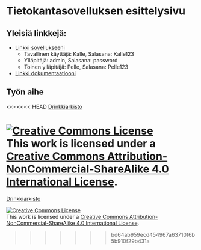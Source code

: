 # Tietokantasovelluksen esittelysivu

## Yleisiä linkkejä:

- [Linkki sovellukseeni](http://andreaer.users.cs.helsinki.fi/tietokantasovellus/)
  * Tavallinen käyttäjä: Kalle, Salasana: Kalle123
  * Ylläpitäjä: admin, Salasana: password
  * Toinen ylläpitäjä: Pelle, Salasana: Pelle123
- [Linkki dokumentaatiooni](doc/dokumentaatio.pdf)

## Työn aihe

<<<<<<< HEAD
[Drinkkiarkisto](http://advancedkittenry.github.io/suunnittelu_ja_tyoymparisto/aiheet/Drinkkiarkisto.html) 


<a rel="license" href="http://creativecommons.org/licenses/by-nc-sa/4.0/"><img alt="Creative Commons License" style="border-width:0" src="https://i.creativecommons.org/l/by-nc-sa/4.0/88x31.png" /></a><br />This work is licensed under a <a rel="license" href="http://creativecommons.org/licenses/by-nc-sa/4.0/">Creative Commons Attribution-NonCommercial-ShareAlike 4.0 International License</a>.
=======
[Drinkkiarkisto](http://advancedkittenry.github.io/suunnittelu_ja_tyoymparisto/aiheet/Drinkkiarkisto.html)


<a rel="license" href="http://creativecommons.org/licenses/by-nc-sa/4.0/"><img alt="Creative Commons License" style="border-width:0" src="https://i.creativecommons.org/l/by-nc-sa/4.0/88x31.png" /></a><br />This work is licensed under a <a rel="license" href="http://creativecommons.org/licenses/by-nc-sa/4.0/">Creative Commons Attribution-NonCommercial-ShareAlike 4.0 International License</a>.
>>>>>>> bd64ab959ecd454967a63710f6b5b910f29b431a
